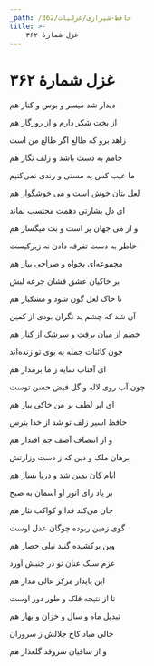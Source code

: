 ```yaml
---
_path: /حافظ-شیرازی/غزلیات/362
title: >-
    غزل شمارهٔ ۳۶۲
---
```

# غزل شمارهٔ ۳۶۲

<div class="b" id="bn1"><div class="m1"><p>دیدار شد میسر و بوس و کنار هم</p></div>
<div class="m2"><p>از بخت شکر دارم و از روزگار هم</p></div></div>
<div class="b" id="bn2"><div class="m1"><p>زاهد برو که طالع اگر طالع من است</p></div>
<div class="m2"><p>جامم به دست باشد و زلف نگار هم</p></div></div>
<div class="b" id="bn3"><div class="m1"><p>ما عیب کس به مستی و رندی نمی‌کنیم</p></div>
<div class="m2"><p>لعل بتان خوش است و می خوشگوار هم</p></div></div>
<div class="b" id="bn4"><div class="m1"><p>ای دل بشارتی دهمت محتسب نماند</p></div>
<div class="m2"><p>و از می جهان پر است و بت میگسار هم</p></div></div>
<div class="b" id="bn5"><div class="m1"><p>خاطر به دست تفرقه دادن نه زیرکیست</p></div>
<div class="m2"><p>مجموعه‌ای بخواه و صراحی بیار هم</p></div></div>
<div class="b" id="bn6"><div class="m1"><p>بر خاکیان عشق فشان جرعه لبش</p></div>
<div class="m2"><p>تا خاک لعل گون شود و مشکبار هم</p></div></div>
<div class="b" id="bn7"><div class="m1"><p>آن شد که چشم بد نگران بودی از کمین</p></div>
<div class="m2"><p>خصم از میان برفت و سرشک از کنار هم</p></div></div>
<div class="b" id="bn8"><div class="m1"><p>چون کائنات جمله به بوی تو زنده‌اند</p></div>
<div class="m2"><p>ای آفتاب سایه ز ما برمدار هم</p></div></div>
<div class="b" id="bn9"><div class="m1"><p>چون آب روی لاله و گل فیض حسن توست</p></div>
<div class="m2"><p>ای ابر لطف بر من خاکی ببار هم</p></div></div>
<div class="b" id="bn10"><div class="m1"><p>حافظ اسیر زلف تو شد از خدا بترس</p></div>
<div class="m2"><p>و از انتصاف آصف جم اقتدار هم</p></div></div>
<div class="b" id="bn11"><div class="m1"><p>برهان ملک و دین که ز دست وزارتش</p></div>
<div class="m2"><p>ایام کان یمین شد و دریا یسار هم</p></div></div>
<div class="b" id="bn12"><div class="m1"><p>بر یاد رای انور او آسمان به صبح</p></div>
<div class="m2"><p>جان می‌کند فدا و کواکب نثار هم</p></div></div>
<div class="b" id="bn13"><div class="m1"><p>گوی زمین ربوده چوگان عدل اوست</p></div>
<div class="m2"><p>وین برکشیده گنبد نیلی حصار هم</p></div></div>
<div class="b" id="bn14"><div class="m1"><p>عزم سبک عنان تو در جنبش آورد</p></div>
<div class="m2"><p>این پایدار مرکز عالی مدار هم</p></div></div>
<div class="b" id="bn15"><div class="m1"><p>تا از نتیجه فلک و طور دور اوست</p></div>
<div class="m2"><p>تبدیل ماه و سال و خزان و بهار هم</p></div></div>
<div class="b" id="bn16"><div class="m1"><p>خالی مباد کاخ جلالش ز سروران</p></div>
<div class="m2"><p>و از ساقیان سروقد گلعذار هم</p></div></div>
